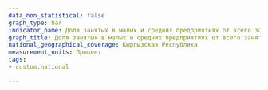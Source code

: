 ```yaml
---
data_non_statistical: false
graph_type: bar
indicator_name: Доля занятых в малых и средних предприятиях от всего занятого населения в экономике
graph_title: Доля занятых в малых и средних предприятиях от всего занятого населения в экономике
national_geographical_coverage: Кыргызская Республика
measurement_units: Процент
tags:
- custom.national

---
```

